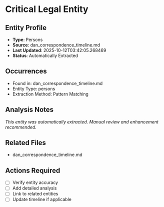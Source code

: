 # Critical Legal Entity

## Entity Profile
- **Type**: Persons
- **Source**: dan_correspondence_timeline.md
- **Last Updated**: 2025-10-12T03:42:05.268469
- **Status**: Automatically Extracted

## Occurrences
- Found in: dan_correspondence_timeline.md
- Entity Type: persons
- Extraction Method: Pattern Matching

## Analysis Notes
*This entity was automatically extracted. Manual review and enhancement recommended.*

## Related Files
- dan_correspondence_timeline.md

## Actions Required
- [ ] Verify entity accuracy
- [ ] Add detailed analysis
- [ ] Link to related entities
- [ ] Update timeline if applicable
